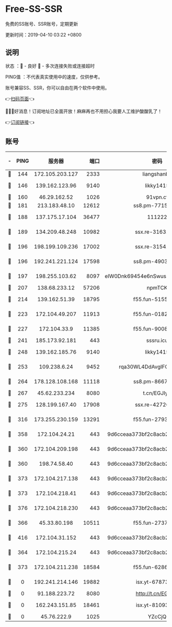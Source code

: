 # Free-SS-SSR

免费的SS账号、SSR账号，定期更新

更新时间：2019-04-10 03:22 +0800

## 说明

状态     ：🙂 - 良好 🙁 - 多次连接失败或连接超时

PING值   ：不代表真实使用中的速度，仅供参考。

账号兼容SS、SSR，你可以自由在两个软件中使用。

👉[扫码页面](https://liesauer.github.io/Free-SS-SSR/)👈

🎉🎉🎉好消息！订阅地址已全面开放！麻麻再也不用担心我要人工维护酸酸乳了！

👉[订阅链接](https://www.liesauer.net/yogurt/subscribe?ACCESS_TOKEN=DAYxR3mMaZAsaqUb)👈

## 账号

|-|PING|服务器|端口|密码|加密方式|区域|
|:----:|:----:|:-----:|-----:|:----:|:----:|:----:|
|🙂|144|172.105.203.127|2333|liangshanbo|chacha20|JP|
|🙂|146|139.162.123.96|9140|likky1415|aes-256-cfb|JP|
|🙂|160|46.29.162.52|1026|91vpn.cf|rc4-md5|RU|
|🙂|181|213.183.48.10|12612|ss8.pm-77157526|rc4-md5|RU|
|🙂|188|137.175.17.104|36477|111222|aes-256-cfb|US|
|🙂|189|134.209.48.248|10982|ssx.re-31631414|aes-256-cfb|US|
|🙂|196|198.199.109.236|17002|ssx.re-31541673|aes-256-cfb|US|
|🙂|196|192.241.221.124|17598|ss8.pm-49031433|aes-256-cfb|US|
|🙂|197|198.255.103.62|8097|eIW0Dnk69454e6nSwuspv9DmS201tQ0D|aes-256-cfb|US|
|🙂|207|138.68.233.12|57206|npmTCK|rc4-md5|US|
|🙂|214|139.162.51.39|18795|f55.fun-51551874|aes-256-cfb|SG|
|🙂|223|172.104.49.207|11913|f55.fun-01827125|aes-256-cfb|SG|
|🙂|227|172.104.33.9|11385|f55.fun-90083695|aes-256-cfb|SG|
|🙂|241|185.173.92.181|443|sssru.icu|rc4-md5|RU|
|🙂|248|139.162.185.76|9140|likky1415|aes-256-cfb|DE|
|🙂|253|109.238.6.24|9452|rqa30WL4DdAvgIFG6Fs3znzTa|aes-256-cfb|FR|
|🙂|264|178.128.108.168|11118|ss8.pm-86671679|aes-256-cfb|SG|
|🙂|267|45.62.233.234|8080|t.cn/EGJIyrl|rc4-md5|CA|
|🙂|275|128.199.167.40|17908|ssx.re-42726617|aes-256-cfb|SG|
|🙂|316|173.255.230.159|13291|f55.fun-27934784|aes-256-cfb|US|
|🙂|358|172.104.24.21|443|9d6cceaa373bf2c8acb22e60b6a58be6|aes-256-cfb|US|
|🙂|360|172.104.209.198|443|9d6cceaa373bf2c8acb22e60b6a58be6|aes-256-cfb|US|
|🙂|360|198.74.58.40|443|9d6cceaa373bf2c8acb22e60b6a58be6|aes-256-cfb|US|
|🙂|373|172.104.217.138|443|9d6cceaa373bf2c8acb22e60b6a58be6|aes-256-cfb|US|
|🙂|373|172.104.218.41|443|9d6cceaa373bf2c8acb22e60b6a58be6|aes-256-cfb|US|
|🙂|376|172.104.218.230|443|9d6cceaa373bf2c8acb22e60b6a58be6|aes-256-cfb|US|
|🙂|366|45.33.80.198|10511|f55.fun-27370587|aes-256-cfb|US|
|🙂|416|172.104.31.152|443|9d6cceaa373bf2c8acb22e60b6a58be6|aes-256-cfb|US|
|🙁|364|172.104.215.24|443|9d6cceaa373bf2c8acb22e60b6a58be6|aes-256-cfb|US|
|🙁|373|172.104.211.238|18584|f55.fun-62869034|aes-256-cfb|US|
|🙁|0|192.241.214.146|19882|isx.yt-67873078|aes-256-cfb|US|
|🙁|0|91.188.223.72|8080|http://t.cn/EGJIyrl|rc4-md5|RU|
|🙁|0|162.243.151.85|18461|isx.yt-81093272|aes-256-cfb|US|
|🙁|0|45.76.222.9|1025|YZcCjQ|rc4-md5|JP|

